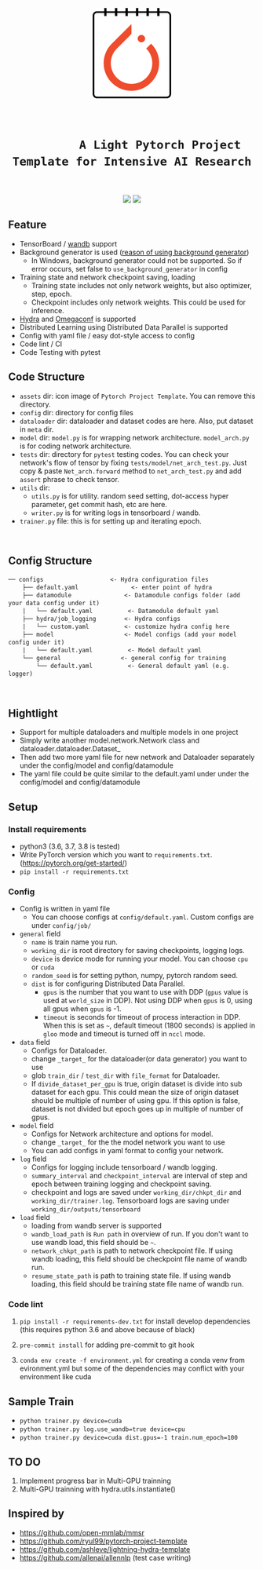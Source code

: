 <div align="center">
    <img src="assets/icon.png"/>
    <h1><code>
        A Light Pytorch Project Template for Intensive AI Research
    </h1></code>
    <p>
        <img src="https://img.shields.io/github/license/ryul99/pytorch-project-template"/>
        <a href="https://pycqa.github.io/isort/"><img src="https://img.shields.io/badge/%20imports-isort-%231674b1?style=flat&labelColor=ef8336"/></a>
    </p>
</div>

## Feature

- TensorBoard / [wandb](https://www.wandb.com/) support
- Background generator is used ([reason of using background generator](https://github.com/IgorSusmelj/pytorch-styleguide/issues/5))
  - In Windows, background generator could not be supported. So if error occurs, set false to `use_background_generator` in config
- Training state and network checkpoint saving, loading
    - Training state includes not only network weights, but also optimizer, step, epoch.
    - Checkpoint includes only network weights. This could be used for inference. 
- [Hydra](https://hydra.cc) and [Omegaconf](https://github.com/omry/omegaconf) is supported
- Distributed Learning using Distributed Data Parallel is supported
- Config with yaml file / easy dot-style access to config
- Code lint / CI
- Code Testing with pytest

## Code Structure

- `assets` dir: icon image of `Pytorch Project Template`. You can remove this directory.
- `config` dir: directory for config files
- `dataloader` dir: dataloader and dataset codes are here. Also, put dataset in `meta` dir.
- `model` dir: `model.py` is for wrapping network architecture. `model_arch.py` is for coding network architecture.
- `tests` dir: directory for `pytest` testing codes. You can check your network's flow of tensor by fixing `tests/model/net_arch_test.py`. 
Just copy & paste `Net_arch.forward` method to  `net_arch_test.py` and add `assert` phrase to check tensor.
- `utils` dir:
    - `utils.py` is for utility. random seed setting, dot-access hyper parameter, get commit hash, etc are here. 
    - `writer.py` is for writing logs in tensorboard / wandb.
- `trainer.py` file: this is for setting up and iterating epoch.

<br>

## Config Structure

```
── configs                   <- Hydra configuration files
    ├── default.yaml               <- enter point of hydra
    ├── datamodule               <- Datamodule configs folder (add your data config under it)
    |   └── default.yaml          <- Datamodule default yaml 
    ├── hydra/job_logging        <- Hydra configs
    |   └── custom.yaml          <- customize hydra config here 
    ├── model                    <- Model configs (add your model config under it)
    |   └── default.yaml          <- Model default yaml 
    └── general                 <- general config for training
        └── default.yaml          <- General default yaml (e.g. logger)
```

<br>

## Hightlight
- Support for multiple dataloaders and multiple models in one project
- Simply write another model.network.Network class and dataloader.dataloader.Dataset_
- Then add two more yaml file for new network and Dataloader separately under the config/model and config/datamodule
- The yaml file could be quite similar to the default.yaml under under the config/model and config/datamodule 

## Setup

### Install requirements

- python3 (3.6, 3.7, 3.8 is tested)
- Write PyTorch version which you want to `requirements.txt`. (https://pytorch.org/get-started/)
- `pip install -r requirements.txt`

### Config

- Config is written in yaml file
    - You can choose configs at `config/default.yaml`. Custom configs are under `config/job/`
- `general` field
    - `name` is train name you run.
    - `working_dir` is root directory for saving checkpoints, logging logs.
    - `device` is device mode for running your model. You can choose `cpu` or `cuda`
    - `random_seed` is for setting python, numpy, pytorch random seed.
    - `dist` is for configuring Distributed Data Parallel.
        - `gpus` is the number that you want to use with DDP (`gpus` value is used at `world_size` in DDP).
        Not using DDP when `gpus` is 0, using all gpus when `gpus` is -1.
        - `timeout` is seconds for timeout of process interaction in DDP.
        When this is set as `~`, default timeout (1800 seconds) is applied in `gloo` mode and timeout is turned off in `nccl` mode.
- `data` field
    - Configs for Dataloader.
    - change `_target_` for the dataloader(or data generator) you want to use
    - glob `train_dir` / `test_dir` with `file_format` for Dataloader.
    - If `divide_dataset_per_gpu` is true, origin dataset is divide into sub dataset for each gpu. 
    This could mean the size of origin dataset should be multiple of number of using gpu.
    If this option is false, dataset is not divided but epoch goes up in multiple of number of gpus.
- `model` field
    - Configs for Network architecture and options for model.
    - change `_target_` for the the model network you want to use
    - You can add configs in yaml format to config your network.
- `log` field
    - Configs for logging include tensorboard / wandb logging. 
    - `summary_interval` and `checkpoint_interval` are interval of step and epoch between training logging and checkpoint saving.
    - checkpoint and logs are saved under `working_dir/chkpt_dir` and `working_dir/trainer.log`. Tensorboard logs are saving under `working_dir/outputs/tensorboard`
- `load` field
    - loading from wandb server is supported
    - `wandb_load_path` is `Run path` in overview of run. If you don't want to use wandb load, this field should be `~`.
    - `network_chkpt_path` is path to network checkpoint file.
    If using wandb loading, this field should be checkpoint file name of wandb run.
    - `resume_state_path` is path to training state file.
    If using wandb loading, this field should be training state file name of wandb run.

### Code lint

1. `pip install -r requirements-dev.txt` for install develop dependencies (this requires python 3.6 and above because of black)

1. `pre-commit install` for adding pre-commit to git hook

1. `conda env create -f environment.yml` for creating a conda venv from evironment.yml but some of the dependencies may conflict with your environment like cuda

## Sample Train

- `python trainer.py device=cuda`
- `python trainer.py log.use_wandb=true device=cpu`
- `python trainer.py device=cuda dist.gpus=-1 train.num_epoch=100`

## TO DO
1. Implement progress bar in Multi-GPU trainning
2. Multi-GPU trainning with hydra.utils.instantiate()

## Inspired by

- https://github.com/open-mmlab/mmsr
- https://github.com/ryul99/pytorch-project-template
- https://github.com/ashleve/lightning-hydra-template
- https://github.com/allenai/allennlp (test case writing)
